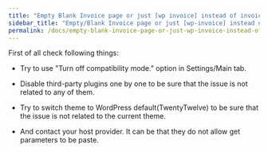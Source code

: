 ```yaml
---
title: "Empty Blank Invoice page or just [wp invoice] instead of invoice in WP Invoice plugin"
sidebar_title: "Empty/Blank Invoice page or just [wp-invoice] instead of invoice."
permalink: /docs/empty-blank-invoice-page-or-just-wp-invoice-instead-of-invoice-in-wp-invoice-plugin/
---
```


First of all check following things:

* Try to use "Turn off compatibility mode." option in Settings/Main tab.  

* Disable third-party plugins one by one to be sure that the issue is not related to any of them.

* Try to switch theme to WordPress default(TwentyTwelve) to be sure that the issue is not related to the current theme.

* And contact your host provider. It can be that they do not allow get parameters to be paste.





